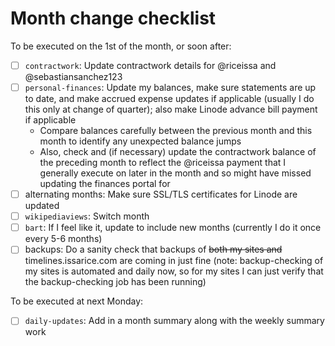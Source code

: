 # Month change checklist

To be executed on the 1st of the month, or soon after:

- [ ] `contractwork`: Update contractwork details for @riceissa and @sebastiansanchez123
- [ ] `personal-finances`: Update my balances, make sure statements are up to date, and make accrued expense updates if applicable (usually I do this only at change of quarter); also make Linode advance bill payment if applicable
  - Compare balances carefully between the previous month and this month to identify any unexpected balance jumps
  - Also, check and (if necessary) update the contractwork balance of the preceding month to reflect the @riceissa payment that I generally execute on later in the month and so might have missed updating the finances portal for
- [ ] alternating months: Make sure SSL/TLS certificates for Linode are updated
- [ ] `wikipediaviews`: Switch month
- [ ] `bart`: If I feel like it, update to include new months (currently I do it once every 5-6 months)
- [ ] backups: Do a sanity check that backups of ~~both my sites and~~ timelines.issarice.com are coming in just fine (note: backup-checking of my sites is automated and daily now, so for my sites I can just verify that the backup-checking job has been running)

To be executed at next Monday:

- [ ] `daily-updates`: Add in a month summary along with the weekly summary work